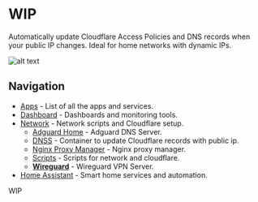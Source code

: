 # **WIP**

Automatically update Cloudflare Access Policies and DNS records when your public IP changes. Ideal for home networks with dynamic IPs.

![alt text](/assets/network/)

## Navigation
* [Apps](/apps/README.md) - List of all the apps and services.
* [Dashboard](/dashboard/README.md) - Dashboards and monitoring tools.
* [Network](/network/README.md) - Network scripts and Cloudflare setup.
  - [Adguard Home](/network/adguardHome/README.md) - Adguard DNS Server.
  - [DNSS](/network/dnss/README.md) - Container to update Cloudflare records with public ip.
  - [Nginx Proxy Manager](/network/nginx/README.md) - Nginx proxy manager.
  - [Scripts](/network/scripts/README.md) - Scripts for network and cloudflare.
  - [__Wireguard__](/network/wireguard/README.md) - Wireguard VPN Server.
* [Home Assistant](/homeassistant/README.md) - Smart home services and automation.


WIP
